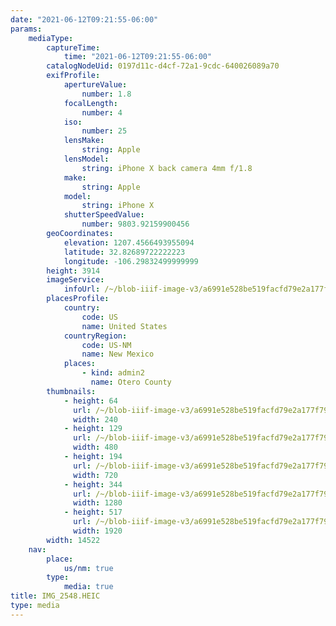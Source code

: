 ```yaml
---
date: "2021-06-12T09:21:55-06:00"
params:
    mediaType:
        captureTime:
            time: "2021-06-12T09:21:55-06:00"
        catalogNodeUid: 0197d11c-d4cf-72a1-9cdc-640026089a70
        exifProfile:
            apertureValue:
                number: 1.8
            focalLength:
                number: 4
            iso:
                number: 25
            lensMake:
                string: Apple
            lensModel:
                string: iPhone X back camera 4mm f/1.8
            make:
                string: Apple
            model:
                string: iPhone X
            shutterSpeedValue:
                number: 9803.92159900456
        geoCoordinates:
            elevation: 1207.4566493955094
            latitude: 32.82689722222223
            longitude: -106.29832499999999
        height: 3914
        imageService:
            infoUrl: /~/blob-iiif-image-v3/a6991e528be519facfd79e2a177f79cf371e93b024421dfc7ae9489c5a0958c5/info.json
        placesProfile:
            country:
                code: US
                name: United States
            countryRegion:
                code: US-NM
                name: New Mexico
            places:
                - kind: admin2
                  name: Otero County
        thumbnails:
            - height: 64
              url: /~/blob-iiif-image-v3/a6991e528be519facfd79e2a177f79cf371e93b024421dfc7ae9489c5a0958c5/full/240%2C64/0/default.jpg
              width: 240
            - height: 129
              url: /~/blob-iiif-image-v3/a6991e528be519facfd79e2a177f79cf371e93b024421dfc7ae9489c5a0958c5/full/480%2C129/0/default.jpg
              width: 480
            - height: 194
              url: /~/blob-iiif-image-v3/a6991e528be519facfd79e2a177f79cf371e93b024421dfc7ae9489c5a0958c5/full/720%2C194/0/default.jpg
              width: 720
            - height: 344
              url: /~/blob-iiif-image-v3/a6991e528be519facfd79e2a177f79cf371e93b024421dfc7ae9489c5a0958c5/full/1280%2C344/0/default.jpg
              width: 1280
            - height: 517
              url: /~/blob-iiif-image-v3/a6991e528be519facfd79e2a177f79cf371e93b024421dfc7ae9489c5a0958c5/full/1920%2C517/0/default.jpg
              width: 1920
        width: 14522
    nav:
        place:
            us/nm: true
        type:
            media: true
title: IMG_2548.HEIC
type: media
---
```

